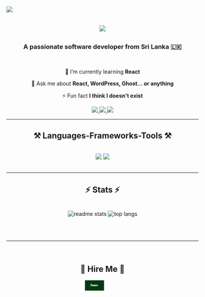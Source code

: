 <img align="left" src="https://visitor-badge.laobi.icu/badge?page_id=thiinaabey.thilinaabey" />

<h1 align="center">
    <img src="https://readme-typing-svg.herokuapp.com/?font=Righteous&size=35&center=true&vCenter=true&width=500&height=70&duration=4000&lines=Hi+There!+👋;+I'm+Thilina+Abeysinghe!;" />
</h1>

<h3 align="center">A passionate software developer from Sri Lanka 🇱🇰 </h3>

<br/>




<div align="center">
 
 
 🌱 I’m currently learning **React**

💬 Ask me about **React, WordPress, Ghost... or anything**

⚡ Fun fact **I think I doesn't exist**



 </div>


 
<div align="center"> 
  <a href="mailto:thilinaabey02@gmail.com">
    <img src="https://img.shields.io/badge/Gmail-333333?style=for-the-badge&logo=gmail&logoColor=red" />
  </a>
  <a href="https://linkedin.com/in/thilinaabey" target="_blank">
    <img src="https://img.shields.io/badge/LinkedIn-0077B5?style=for-the-badge&logo=linkedin&logoColor=white" target="_blank" />
  </a>
  <a href="https://thilinaabey.github.io/thilinaabeysinghe/" target="_blank">
     <img src="https://img.shields.io/badge/Portfolio-FF5722?style=for-the-badge&logo=todoist&logoColor=white" target="_blank" /> <!-- sqlite, safari, google-chrome are other good icon options -->
  </a>
</div>

 <hr/>
 
<h2 align="center">⚒️ Languages-Frameworks-Tools ⚒️</h2>
<br/>
<div align="center">
    <img src="https://skillicons.dev/icons?i=react,html,css,github,figma,tailwind" />
    <img src="https://skillicons.dev/icons?i=nodejs,python,javascript,java,nextjs,mysql" /><br>
</div>

<br/>
<hr/>



<h2 align="center">⚡ Stats ⚡</h2>
<br>
<div class= " flex" align="center" >

  <img width=390 src="https://github-readme-stats.vercel.app/api?username=thilinaabey&count_private=true&show_icons=true&theme=react&rank_icon=github&border_radius=10" alt="readme stats" />

  <img width=325  src="https://github-readme-stats.vercel.app/api/top-langs/?username=thilinaabey&hide=HTML&langs_count=8&layout=compact&theme=react&border_radius=10&size_weight=0.5&count_weight=0.5&exclude_repo=github-readme-stats" alt="top langs" />
</div>

<br/><br/>

<hr/>

<br/>

<div align="center">
<h2 align="center">💼 Hire Me 💼</h2>
<a href="https://www.fiverr.com/thilinaabey" target="blank"><img align="center" src="fiverr.jpg" alt="fiverr" height="27" /></a>
ㅤㅤㅤ

<p align="center">

</div>

<br/>
